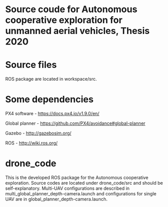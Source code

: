 # Source coude for Autonomous cooperative exploration for unmanned aerial vehicles, Thesis 2020

# Source files

ROS package are located in workspace/src.

# Some dependencies
PX4 software - https://docs.px4.io/v1.9.0/en/

Global planner - https://github.com/PX4/avoidance#global-planner

Gazebo - http://gazebosim.org/

ROS - http://wiki.ros.org/

# drone_code
This is the developed ROS package for the Autonomous cooperative exploration. Source codes are located under drone_code/src and should be self-explanatory.
Multi-UAV configurations are described in multi_global_planner_depth-camera.launch and configurations for single UAV are in global_planner_depth-camera.launch.


